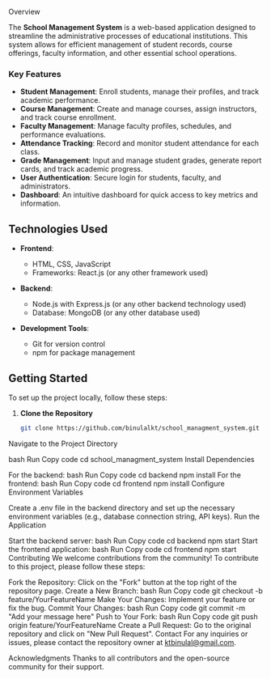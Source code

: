  Overview

The **School Management System** is a web-based application designed to streamline the administrative processes of educational institutions. This system allows for efficient management of student records, course offerings, faculty information, and other essential school operations.

### Key Features

- **Student Management**: Enroll students, manage their profiles, and track academic performance.
- **Course Management**: Create and manage courses, assign instructors, and track course enrollment.
- **Faculty Management**: Manage faculty profiles, schedules, and performance evaluations.
- **Attendance Tracking**: Record and monitor student attendance for each class.
- **Grade Management**: Input and manage student grades, generate report cards, and track academic progress.
- **User  Authentication**: Secure login for students, faculty, and administrators.
- **Dashboard**: An intuitive dashboard for quick access to key metrics and information.

## Technologies Used

- **Frontend**: 
  - HTML, CSS, JavaScript
  - Frameworks: React.js (or any other framework used)
  
- **Backend**: 
  - Node.js with Express.js (or any other backend technology used)
  - Database: MongoDB (or any other database used)

- **Development Tools**: 
  - Git for version control
  - npm for package management

## Getting Started

To set up the project locally, follow these steps:

1. **Clone the Repository**
   ```bash
   git clone https://github.com/binulalkt/school_managment_system.git
Navigate to the Project Directory

bash
Run
Copy code
cd school_managment_system
Install Dependencies

For the backend:
bash
Run
Copy code
cd backend
npm install
For the frontend:
bash
Run
Copy code
cd frontend
npm install
Configure Environment Variables

Create a .env file in the backend directory and set up the necessary environment variables (e.g., database connection string, API keys).
Run the Application

Start the backend server:
bash
Run
Copy code
cd backend
npm start
Start the frontend application:
bash
Run
Copy code
cd frontend
npm start
Contributing
We welcome contributions from the community! To contribute to this project, please follow these steps:

Fork the Repository: Click on the "Fork" button at the top right of the repository page.
Create a New Branch:
bash
Run
Copy code
git checkout -b feature/YourFeatureName
Make Your Changes: Implement your feature or fix the bug.
Commit Your Changes:
bash
Run
Copy code
git commit -m "Add your message here"
Push to Your Fork:
bash
Run
Copy code
git push origin feature/YourFeatureName
Create a Pull Request: Go to the original repository and click on "New Pull Request".
Contact
For any inquiries or issues, please contact the repository owner at ktbinulal@gmail.com.

Acknowledgments
Thanks to all contributors and the open-source community for their support.

